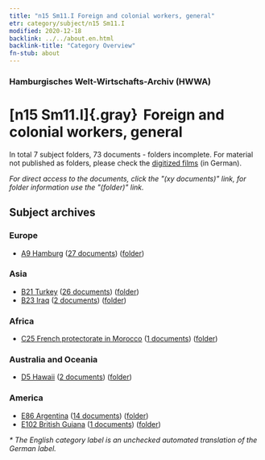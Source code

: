 ```yaml
---
title: "n15 Sm11.I Foreign and colonial workers, general"
etr: category/subject/n15 Sm11.I
modified: 2020-12-18
backlink: ../../about.en.html
backlink-title: "Category Overview"
fn-stub: about
---
```


### Hamburgisches Welt-Wirtschafts-Archiv (HWWA)
# [n15 Sm11.I]{.gray}&#8201; Foreign and colonial workers, general&#160; 





In total 7 subject folders, 73 documents - folders incomplete.
For material not published as folders, please check the [digitized films](/film/h1_sh) (in German).

_For direct access to the documents, click the "(xy documents)" link, for folder information use the "(folder)" link._

## Subject archives



### Europe

- [A9 Hamburg](../../../geo/about.en.html#A9) (<a href="https://dfg-viewer.de/show/?tx_dlf[id]=https://pm20.zbw.eu/mets/sh/1409xx/140905/1451xx/145174/public.mets.en.xml" target="_blank">27 documents</a>) ([folder](http://purl.org/pressemappe20/folder/sh/140905,145174))

### Asia

- [B21 Turkey](../../../geo/about.en.html#B21) (<a href="https://dfg-viewer.de/show/?tx_dlf[id]=https://pm20.zbw.eu/mets/sh/1411xx/141111/1451xx/145174/public.mets.en.xml" target="_blank">26 documents</a>) ([folder](http://purl.org/pressemappe20/folder/sh/141111,145174))
- [B23 Iraq](../../../geo/about.en.html#B23) (<a href="https://dfg-viewer.de/show/?tx_dlf[id]=https://pm20.zbw.eu/mets/sh/1411xx/141113/1451xx/145174/public.mets.en.xml" target="_blank">2 documents</a>) ([folder](http://purl.org/pressemappe20/folder/sh/141113,145174))

### Africa

- [C25 French protectorate in Morocco](../../../geo/about.en.html#C25) (<a href="https://dfg-viewer.de/show/?tx_dlf[id]=https://pm20.zbw.eu/mets/sh/1413xx/141358/1451xx/145174/public.mets.en.xml" target="_blank">1 documents</a>) ([folder](http://purl.org/pressemappe20/folder/sh/141358,145174))

### Australia and Oceania

- [D5 Hawaii](../../../geo/about.en.html#D5) (<a href="https://dfg-viewer.de/show/?tx_dlf[id]=https://pm20.zbw.eu/mets/sh/1415xx/141595/1451xx/145174/public.mets.en.xml" target="_blank">2 documents</a>) ([folder](http://purl.org/pressemappe20/folder/sh/141595,145174))

### America

- [E86 Argentina](../../../geo/about.en.html#E86) (<a href="https://dfg-viewer.de/show/?tx_dlf[id]=https://pm20.zbw.eu/mets/sh/1416xx/141692/1451xx/145174/public.mets.en.xml" target="_blank">14 documents</a>) ([folder](http://purl.org/pressemappe20/folder/sh/141692,145174))
- [E102 British Guiana](../../../geo/about.en.html#E102) (<a href="https://dfg-viewer.de/show/?tx_dlf[id]=https://pm20.zbw.eu/mets/sh/1417xx/141700/1451xx/145174/public.mets.en.xml" target="_blank">1 documents</a>) ([folder](http://purl.org/pressemappe20/folder/sh/141700,145174))


_* The English category label is an unchecked automated translation of the German label._

